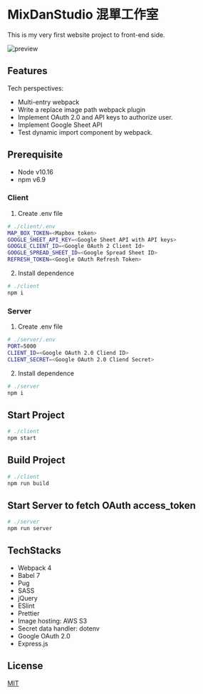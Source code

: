 # MixDanStudio 混單工作室

This is my very first website project to front-end side.

![preview](https://i.imgur.com/JKoH6tk.jpg)

## Features

Tech perspectives:

- Multi-entry webpack
- Write a replace image path webpack plugin
- Implement OAuth 2.0 and API keys to authorize user.
- Implement Google Sheet API
- Test dynamic import component by webpack.

## Prerequisite

- Node v10.16
- npm v6.9

### Client

1. Create .env file

```bash
# ./client/.env
MAP_BOX_TOKEN=<Mapbox token>
GOOGLE_SHEET_API_KEY=<Google Sheet API with API keys>
GOOGLE_CLIENT_ID=<Google OAuth 2 Client Id>
GOOGLE_SPREAD_SHEET_ID=<Google Spread Sheet ID>
REFRESH_TOKEN=<Google OAuth Refresh Token>
```

2. Install dependence

```bash
# ./client
npm i
```

### Server

1. Create .env file

```bash
# ./server/.env
PORT=5000
CLIENT_ID=<Google OAuth 2.0 Cliend ID>
CLIENT_SECRET=<Google OAuth 2.0 Cliend Secret>
```

2. Install dependence

```bash
# ./server
npm i
```

## Start Project

```bash
# ./client
npm start
```

## Build Project

```bash
# ./client
npm run build
```

## Start Server to fetch OAuth access_token

```bash
# ./server
npm run server
```

## TechStacks

- Webpack 4
- Babel 7
- Pug
- SASS
- jQuery
- ESlint
- Prettier
- Image hosting: AWS S3
- Secret data handler: dotenv
- Google OAuth 2.0
- Express.js

## License

[MIT](https://choosealicense.com/licenses/mit/)
